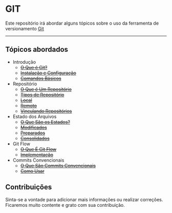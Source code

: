 # GIT
Este repositório irá abordar alguns tópicos sobre o uso da ferramenta de versionamento [Git](https://pt.wikipedia.org/wiki/Git)

---

## Tópicos abordados
* Introdução
  * <del>[O Que é Git?](introducao/01_o_que_e_git.md)</del>
  * <del>[Instalação e Configuração](introducao/02_instalacao_e_configuracao.md)</del>
  * <del>[Comandos Básicos](introducao/03_comandos_basicos.md)</del>
* Repositório
  * <del> [O Que é Um Repositório](repositorio/01_o_que_e_um_repositorio.md) </del>
  * <del> [Tipos de Repositório](repositorio/02_tipos_de_repositorio.md) </del>
  * <del> [Local](repositorio/03_local.md) </del>
  * <del> [Remoto](repositorio/04_remoto.md) </del>
  * <del> [Vinculando Repositórios](repositorio/05_vinculando_repositorios.md) </del>
* Estado dos Arquivos
  * <del> [O Que São os Estados?](estados/01_o_que_sao_os_estados.md)</del>
  * <del> [Modificados](estados/02_modificados.md) </del>
  * <del> [Preparados](estados/03_preparados.md) </del>
  * <del> [Consolidados](estados/04_consolidados.md) </del>
* Git Flow
  * <del> [O Que É Git Flow](estados/01_o_que_sao_os_estados.md)</del>
  * <del> [Implementação](estados/02_modificados.md) </del>
* Commits Convencionais
  * <del> [O Que São Commits Convencionais](estados/01_o_que_sao_os_estados.md)</del>
  * <del> [Como Usar](estados/02_modificados.md) </del>

## Contribuições

Sinta-se a vontade para adicionar mais informações ou realizar correções. Ficaremos muito contente e grato com sua contribuição.